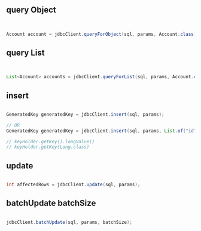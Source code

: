 #

## query Object

```java


Account account = jdbcClient.queryForObject(sql, params, Account.class);

```

## query List

```java


List<Account> accounts = jdbcClient.queryForList(sql, params, Account.class);

```

## insert

```java

GeneratedKey generatedKey = jdbcClient.insert(sql, params);

// OR
GeneratedKey generatedKey = jdbcClient.insert(sql, params, List.of("id"));

// keyHolder.getKey().longValue()
// keyHolder.getKey(Long.class)

```

## update

```java

int affectedRows = jdbcClient.update(sql, params);

```


## batchUpdate batchSize

```java

jdbcClient.batchUpdate(sql, params, batchSize);

```